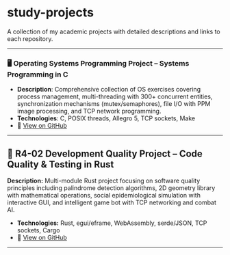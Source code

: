 # study-projects
A collection of my academic projects with detailed descriptions and links to each repository.

---

### 🖥️ Operating Systems Programming Project – Systems Programming in C
- **Description**: Comprehensive collection of OS exercises covering process management, multi-threading with 300+ concurrent entities, synchronization mechanisms (mutex/semaphores), file I/O with PPM image processing, and TCP network programming.
- **Technologies**: C, POSIX threads, Allegro 5, TCP sockets, Make
- 🔗 [View on GitHub](https://github.com/Kyagoat/study_C)

---

## 🚀 **R4-02 Development Quality Project** – Code Quality & Testing in Rust
**Description:** Multi-module Rust project focusing on software quality principles including palindrome detection algorithms, 2D geometry library with mathematical operations, social epidemiological simulation with interactive GUI, and intelligent game bot with TCP networking and combat AI.
- **Technologies:** Rust, egui/eframe, WebAssembly, serde/JSON, TCP sockets, Cargo  
- 🔗 [View on GitHub](https://github.com/Kyagoat/study_dev_quality)

---
